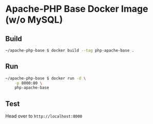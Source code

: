 # Apache-PHP Base Docker Image (w/o MySQL)

## Build

```sh
~/apache-php-base $ docker build --tag php-apache-base .
```

## Run

```sh
~/apache-php-base $ docker run -d \
    -p 8000:80 \
    php-apache-base
```

## Test

Head over to `http://localhost:8000`
